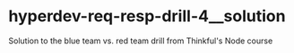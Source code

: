 # hyperdev-req-resp-drill-4__solution
Solution to the blue team vs. red team drill from Thinkful's Node course
